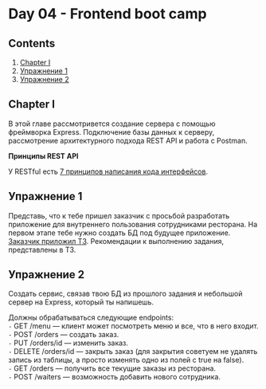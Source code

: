 #  Day 04 - Frontend boot camp

## Contents

1. [Chapter I](#chapter-i) 
2. [Упражнение 1](#упражнение-1)
3. [Упражнение 2](#упражнение-2) 



## Chapter I
В этой главе рассмотривется создание сервера с помощью фреймворка Express. Подключение базы данных к серверу, рассмотрение архитектурного подхода REST API и работа с Postman. 

**Принципы REST API**

У RESTful есть [7 принципов написания кода интерфейсов](./materials/Restful.md).

## Упражнение 1
Представь, что к тебе пришел заказчик с просьбой разработать приложение для внутреннего пользования сотрудниками ресторана. На первом этапе тебе нужно создать БД под будущее приложение. [Заказчик приложил ТЗ](./src/chapter_2/Exercise_1.md). Рекомендации к выполнению задания, представлены в ТЗ.

## Упражнение 2
Создать сервис, связав твою БД из прошлого задания и небольшой сервер на Express, который ты напишешь. 

Должны обрабатываться следующие endpoints: \
`-` GET /menu — клиент может посмотреть меню и все, что в него входит. \
`-` POST /orders — создать заказ. \
`-` PUT /orders/id — изменить заказ. \
`-` DELETE /orders/id — закрыть заказ (для закрытия советуем не удалять запись из таблицы, а просто изменять одно из полей с true на false). \
`-` GET /orders — получить все текущие заказы из ресторана. \
`-` POST /waiters —  возможность добавить нового сотрудника.

